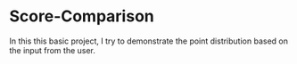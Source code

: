 # Score-Comparison
In this this basic project, I try to demonstrate the point distribution based on the input from the user. 
